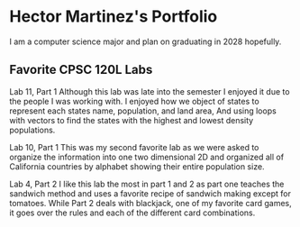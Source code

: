 # Hector Martinez's Portfolio
 
I am a computer science major and plan on graduating in 2028 hopefully.

## Favorite CPSC 120L Labs

Lab 11, Part 1 
Although this lab was late into the semester I enjoyed it 
due to the people I was working with. I enjoyed how we object of states to represent 
each states name, population, and land area, And using loops with vectors to find the 
states with the highest and lowest density populations.

Lab 10, Part 1 
This was my second favorite lab as we were asked to organize the 
information into one two dimensional 2D and organized all of California countries by 
alphabet showing their entire population size.

Lab 4, Part 2 
I like this lab the most in part 1 and 2 as part one teaches the 
sandwich method and uses a favorite recipe of sandwich making except for tomatoes. 
While Part 2 deals with blackjack, one of my favorite card games, it goes over the rules 
and each of the different card combinations.
